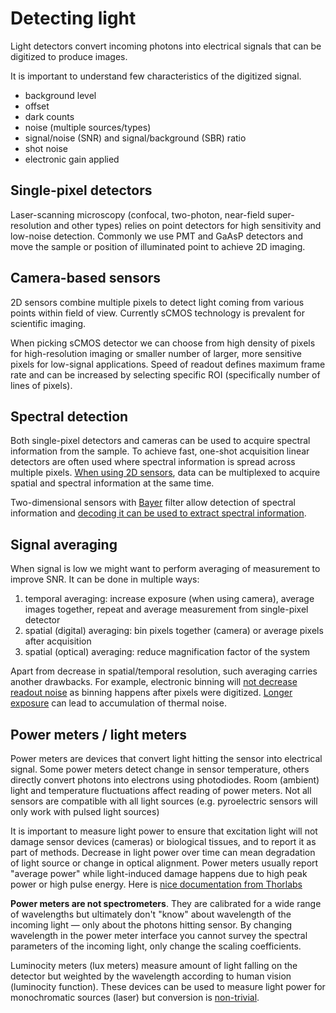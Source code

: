 # Detecting light

Light detectors convert incoming photons into electrical signals that can be digitized to produce images.

It is important to understand few characteristics of the digitized signal.

- background level
- offset
- dark counts
- noise (multiple sources/types)
- signal/noise (SNR) and signal/background (SBR) ratio
- shot noise
- electronic gain applied

## Single-pixel detectors

Laser-scanning microscopy (confocal, two-photon, near-field super-resolution and other types) relies on point detectors for high sensitivity and low-noise detection. Commonly we use PMT and GaAsP detectors and move the sample or position of illuminated point to achieve 2D imaging.

## Camera-based sensors

2D sensors combine multiple pixels to detect light coming from various points within field of view. Currently sCMOS technology is prevalent for scientific imaging.

When picking sCMOS detector we can choose from high density of pixels for high-resolution imaging or smaller number of larger, more sensitive pixels for low-signal applications. Speed of readout defines maximum frame rate and can be increased by selecting specific ROI (specifically number of lines of pixels).

## Spectral detection

Both single-pixel detectors and cameras can be used to acquire spectral information from the sample. To achieve fast, one-shot acquisition linear detectors are often used where spectral information is spread across multiple pixels. [When using 2D sensors](https://www.nature.com/articles/ncomms8990), data can be multiplexed to acquire spatial and spectral information at the same time.

Two-dimensional sensors with [Bayer](https://en.wikipedia.org/wiki/Bryce_Bayer) filter allow detection of spectral information and [decoding it can be used to extract spectral information](https://doi.org/10.1364/BOE.391417).

## Signal averaging

When signal is low we might want to perform averaging of measurement to improve SNR. It can be done in multiple ways:

1. temporal averaging: increase exposure (when using camera), average images together, repeat and average measurement from single-pixel detector
1. spatial (digital) averaging: bin pixels together (camera) or average pixels after acquisition
1. spatial (optical) averaging: reduce magnification factor of the system

Apart from decrease in spatial/temporal resolution, such averaging carries another drawbacks. For example, electronic binning will [not decrease readout noise](https://www.teledynevisionsolutions.com/learn/learning-center/imaging-fundamentals/binning/) as binning happens after pixels were digitized. [Longer exposure](https://www.teledynevisionsolutions.com/learn/learning-center/scientific-imaging/thermal-control-for-long-exposure-imaging/) can lead to accumulation of thermal noise.

## Power meters / light meters

Power meters are devices that convert light hitting the sensor into electrical signal. Some power meters detect change in sensor temperature, others directly convert photons into electrons using photodiodes. Room (ambient) light and temperature fluctuations affect reading of power meters. Not all sensors are compatible with all light sources (e.g. pyroelectric sensors will only work with pulsed light sources)

It is important to measure light power to ensure that excitation light will not damage sensor devices (cameras) or biological tissues, and to report it as part of methods. Decrease in light power over time can mean degradation of light source or change in optical alignment. Power meters usually report "average power" while light-induced damage happens due to high peak power or high pulse energy. Here is [nice documentation from Thorlabs](https://www.thorlabs.com/images/tabimages/Laser_Pulses_Power_Energy_Equations.pdf)

**Power meters are not spectrometers**. They are calibrated for a wide range of wavelengths but ultimately don't "know" about wavelength of the incoming light &mdash; only about the photons hitting sensor. By changing wavelength in the power meter interface you cannot survey the spectral parameters of the incoming light, only change the scaling coefficients.

Luminocity meters (lux meters) measure amount of light falling on the detector but weighted by the wavelength according to human vision (luminocity function). These devices can be used to measure light power for monochromatic sources (laser) but conversion is [non-trivial](https://en.wikipedia.org/wiki/Lux#Relationship_between_illuminance_and_irradiance).
